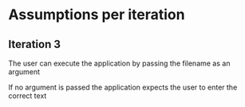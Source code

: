 # Assumptions per iteration

## Iteration 3

The user can execute the application by passing the filename as an argument

If no argument is passed the application expects the user to enter the correct text